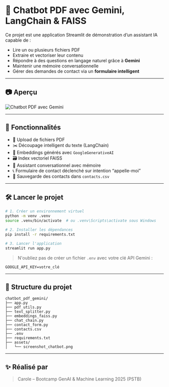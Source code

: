 
# 🤖 Chatbot PDF avec Gemini, LangChain & FAISS

Ce projet est une application Streamlit de démonstration d’un assistant IA capable de :
- Lire un ou plusieurs fichiers PDF
- Extraire et vectoriser leur contenu
- Répondre à des questions en langage naturel grâce à **Gemini**
- Maintenir une mémoire conversationnelle
- Gérer des demandes de contact via un **formulaire intelligent**

---

## 📷 Aperçu

![Chatbot PDF avec Gemini](./assets/screenshot_chatbot.png)

---

## 🚀 Fonctionnalités

- 📄 Upload de fichiers PDF
- ✂️ Découpage intelligent du texte (LangChain)
- 🧠 Embeddings générés avec `GoogleGenerativeAI`
- 🗃️ Index vectoriel FAISS
- 💬 Assistant conversationnel avec mémoire
- 📞 Formulaire de contact déclenché sur intention “appelle-moi”
- 💾 Sauvegarde des contacts dans `contacts.csv`

---

## 🛠️ Lancer le projet

```bash
# 1. Créer un environnement virtuel
python -m venv .venv
source .venv/bin/activate  # ou .venv\Scripts\activate sous Windows

# 2. Installer les dépendances
pip install -r requirements.txt

# 3. Lancer l'application
streamlit run app.py
```

> N'oubliez pas de créer un fichier `.env` avec votre clé API Gemini :
```
GOOGLE_API_KEY=votre_clé
```

---

## 📂 Structure du projet

```
chatbot_pdf_gemini/
├── app.py
├── pdf_utils.py
├── text_splitter.py
├── embeddings_faiss.py
├── chat_chain.py
├── contact_form.py
├── contacts.csv
├── .env
├── requirements.txt
├── assets/
│   └── screenshot_chatbot.png
```

---

## ✨ Réalisé par

> Carole – Bootcamp GenAI & Machine Learning 2025 (PSTB)
